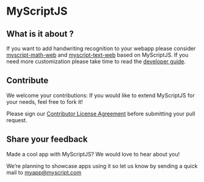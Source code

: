 # MyScriptJS

## What is it about ?
If you want to add handwriting recognition to your webapp please consider [myscript-math-web](http://github.com/myscript-math-web) and [myscript-text-web](http://github.com/myscript-math-web) based on MyScriptJS. 
If you need more customization please take time to read the [developer guide](http://dev.myscript.com).

## Contribute

We welcome your contributions: If you would like to extend MyScriptJS for your needs, feel free to fork it!

Please sign our [Contributor License Agreement](CONTRIBUTING.md) before submitting your pull request.


## Share your feedback

Made a cool app with MyScriptJS? We would love to hear about you!

We’re planning to showcase apps using it so let us know by sending a quick mail to [myapp@myscript.com](mailto://myapp@myscript.com)
